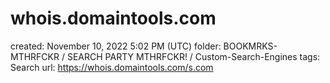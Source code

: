 # whois.domaintools.com

created: November 10, 2022 5:02 PM (UTC)
folder: BOOKMRKS-MTHRFCKR / SEARCH PARTY MTHRFCKR! / Custom-Search-Engines
tags: Search
url: https://whois.domaintools.com/s.com